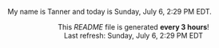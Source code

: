 My name is Tanner and today is Sunday, July 6, 2:29 PM EDT.

<p align="center">This <i>README</i> file is generated <b>every 3 hours</b>!</br>Last refresh: Sunday, July 6, 2:29 PM EDT<br /></p>
